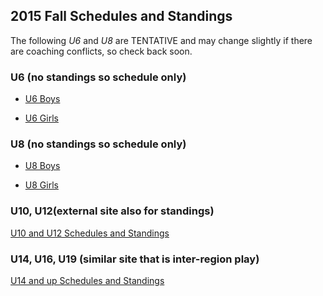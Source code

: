 <!-- 
### 2014 Fall Playoff Schedule

* [U10 Playoffs](/docs/Fall2014/2014-U10-Playoffs.pdf) Top 8 teams, regardless of pool, will be seeded into playoffs based on their regular play points.

* [U12 Playoffs](/docs/Fall2014/2014-U12-Playoffs.pdf) The top 4 teams will be seeded into playoffs based on their regular play points.

* [U14 Playoffs](/docs/Fall2014/2014-U14-Playoffs.pdf) Teams will be seeded into playoffs based on their area play points.

-->
## 2015 Fall Schedules and Standings

The following *U6* and *U8* are TENTATIVE and may change slightly if there are coaching conflicts, so check back soon.

### U6 (no standings so schedule only)

* [U6 Boys](/docs/Fall2015/U6%20Boys%202015.pdf)

* [U6 Girls](/docs/Fall2015/U6%20Girls%202015.pdf)

### U8 (no standings so schedule only)

* [U8 Boys](/docs/Fall2015/U8%20Boys%202015.pdf)

* [U8 Girls](/docs/Fall2015/U8%20Boys%202015.pdf)


### U10, U12(external site also for standings)

[U10 and U12 Schedules and Standings](http://www.schedulesetc.com/active/index.asp?id=reg55nhb15f)

### U14, U16, U19 (similar site that is inter-region play)

[U14 and up Schedules and Standings](http://www.schedulesetc.com/active/index.asp?id=area11K15f)


